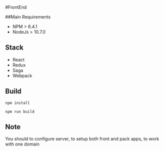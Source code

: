 #FrontEnd

##Main Requirements
- NPM > 6.4.1
- NodeJs > 10.7.0

## Stack

- React
- Redux
- Saga
- Webpack

## Build

```
npm install

npm run build

```

## Note

You should to configure server, to setup both front and pack apps, to work with one domain
